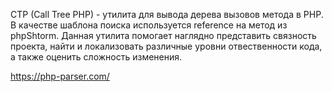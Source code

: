 CTP (Call Tree PHP) - утилита для вывода дерева вызовов метода в PHP.
В качестве шаблона поиска используется reference на метод из phpShtorm.
Данная утилита помогает наглядно представить связность проекта, найти и локализовать
различные уровни отвественности кода, а также оценить сложность изменения.

https://php-parser.com/